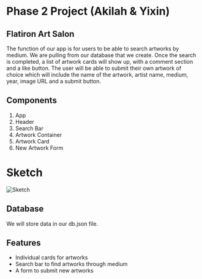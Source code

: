 # Phase 2 Project (Akilah & Yixin)

## Flatiron Art Salon 

The function of our app is for users to be able to search artworks by medium. We are pulling from our database that we create. Once the search is completed, a list of artwork cards will show up, with a comment section and a like button. The user will be able to submit their own artwork of choice which will include the name of the artwork, artist name, medium, year, image URL and a submit button.

## Components

1. App
2. Header
3. Search Bar
4. Artwork Container
5. Artwork Card
6. New Artwork Form

# Sketch
![Sketch](https://github.com/sam1993125/phase-2-project/blob/main/public/IMG_6604.jpg?raw=true)

## Database

We will store data in our db.json file.

## Features

* Individual cards for artworks
* Search bar to find artworks through medium
* A form to submit new artworks